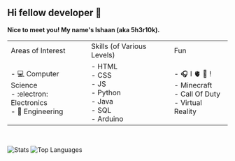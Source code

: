 ## Hi fellow developer 👋

<!--
**5h3r10k/5h3r10k** is a ✨ _special_ ✨ repository because its `README.md` (this file) appears on your GitHub profile.

Here are some ideas to get you started:

- 🔭 I’m currently working on ...
- 🌱 I’m currently learning ...
- 👯 I’m looking to collaborate on ...
- 🤔 I’m looking for help with ...
- 💬 Ask me about ...
- 📫 How to reach me: ...
- 😄 Pronouns: ...
- ⚡ Fun fact: ...
-->

**Nice to meet you! My name's Ishaan (aka 5h3r10k).** 


<table>
  <tr>
    <td>Areas of Interest</td>
    <td>Skills (of Various Levels)</td>
    <td>Fun</td>
  </tr>
  <tr>
    <td>
      - 💻 Computer Science<br>
      - :electron: Electronics<br>
      - 🧰 Engineering<br>
    </td>
    <td>
      - HTML<br>
      - CSS<br>
      - JS<br>
      - Python<br>
      - Java<br>
      - SQL<br>
      - Arduino<br>
    </td>
    <td>
      - 🎧 I 🫀 🎵 !<br>
      - Minecraft<br>
      - Call Of Duty<br>
      - Virtual Reality<br>
    </td>
  </tr>
</table>

<br>

![Stats](https://github-readme-stats.vercel.app/api?username=5h3r10k&show_icons=true&hide_title=true&count_private=true&theme=chartreuse-dark&layout=compact)
![Top Languages](https://github-readme-stats.vercel.app/api/top-langs/?username=5h3r10k&layout=compact&theme=chartreuse-dark)
